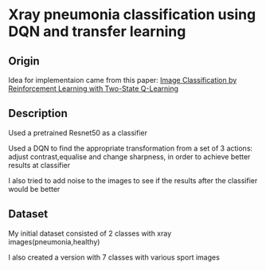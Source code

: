 # Xray pneumonia classification using DQN and transfer learning 
## Origin
Idea for implementaion came from this paper: [Image Classification by Reinforcement Learning with Two-State Q-Learning](https://arxiv.org/abs/2007.01298)
## Description
Used a pretrained Resnet50 as a classifier

Used a DQN to find the appropriate transformation from a set of 3 actions:
adjust contrast,equalise and change sharpness,
in order to achieve better results at classifier

I also tried to add noise to the images to see if the results after the classifier would be better
## Dataset
My initial dataset consisted of 2 classes with xray images(pneumonia,healthy)

I also created a version with 7 classes with various sport images
